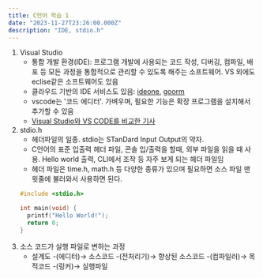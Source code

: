 ```yaml
---
title: C언어 학습 1
date: "2023-11-27T23:26:00.000Z"
description: "IDE, stdio.h"
---
```

1. Visual Studio    
    - 통합 개발 환경(IDE): 프로그램 개발에 사용되는 코드 작성, 디버깅, 컴파일, 배포 등 모든 과정을 통합적으로 관리할 수 있도록 해주는 소프트웨어. VS 외에도 eclise같은 소프트웨어도 있음    
    - 클라우드 기반의 IDE 서비스도 있음: [ideone](https://ideone.com/), [goorm](https://ide.goorm.io/)    
    - vscode는 '코드 에디터'. 가벼우며, 필요한 기능은 확장 프로그램을 설치해서 추가할 수 있음    
    - [Visual Studio와 VS CODE를 비교한 기사](https://www.itworld.co.kr/news/130999)    
2. stdio.h    
    - 헤더파일의 일종. stdio는 STanDard Input Output의 약자.    
    - C언어의 표준 입출력 헤더 파일, 콘솔 입/출력을 할때, 외부 파일을 읽을 때 사용. Hello world 출력, CLI에서 조작 등 자주 보게 되는 헤더 파일임    
    - 헤더 파일은 time.h, math.h 등 다양한 종류가 있으며 필요하면 소스 파일 맨 윗줄에 불러와서 사용하면 된다.    
    ```c
    #include <stdio.h>
    
    int main(void) {
      printf("Hello World!");
      return 0;
    }
    ```
3. 소스 코드가 실행 파일로 변하는 과정    
    - 설계도 -(에디터)→ 소스코드 -(전처리기)→ 향상된 소스코드 -(컴파일러)→ 목적코드 -(링커)→ 실행파일
